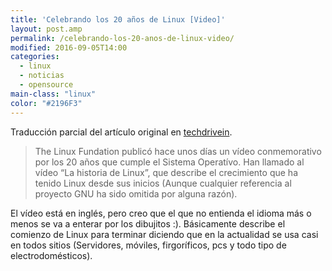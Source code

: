 ```yaml
---
title: 'Celebrando los 20 años de Linux [Video]'
layout: post.amp
permalink: /celebrando-los-20-anos-de-linux-video/
modified: 2016-09-05T14:00
categories:
  - linux
  - noticias
  - opensource
main-class: "linux"
color: "#2196F3"
---
```


Traducción parcial del artículo original en [techdrivein][1].

> The Linux Fundation publicó hace unos días un vídeo conmemorativo por los 20 años que cumple el Sistema Operatívo. Han llamado al vídeo “La historia de Linux”, que describe el crecimiento que ha tenido Linux desde sus inicios (Aunque cualquier referencia al proyecto GNU ha sido omitida por alguna razón).

<!--ad-->

El vídeo está en inglés, pero creo que el que no entienda el idioma más o menos se va a enterar por los dibujitos :). Básicamente describe el comienzo de Linux para terminar diciendo que en la actualidad se usa casi en todos sitios (Servidores, móviles, firgoríficos, pcs y todo tipo de electrodomésticos).

 [1]: http://www.techdrivein.com/2011/04/celebrating-20-years-of-linuxvideo.html


